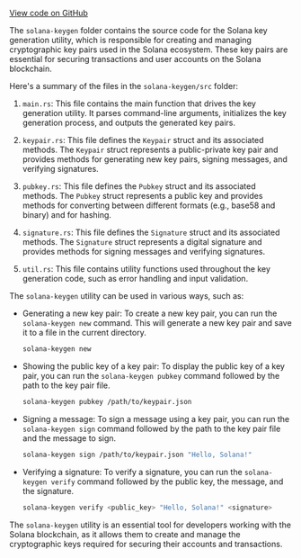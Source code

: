 
[View code on GitHub](https://github.com/solana-labs/solana/tree/master/na/keygen)

The `solana-keygen` folder contains the source code for the Solana key generation utility, which is responsible for creating and managing cryptographic key pairs used in the Solana ecosystem. These key pairs are essential for securing transactions and user accounts on the Solana blockchain.

Here's a summary of the files in the `solana-keygen/src` folder:

1. `main.rs`: This file contains the main function that drives the key generation utility. It parses command-line arguments, initializes the key generation process, and outputs the generated key pairs.

2. `keypair.rs`: This file defines the `Keypair` struct and its associated methods. The `Keypair` struct represents a public-private key pair and provides methods for generating new key pairs, signing messages, and verifying signatures.

3. `pubkey.rs`: This file defines the `Pubkey` struct and its associated methods. The `Pubkey` struct represents a public key and provides methods for converting between different formats (e.g., base58 and binary) and for hashing.

4. `signature.rs`: This file defines the `Signature` struct and its associated methods. The `Signature` struct represents a digital signature and provides methods for signing messages and verifying signatures.

5. `util.rs`: This file contains utility functions used throughout the key generation code, such as error handling and input validation.

The `solana-keygen` utility can be used in various ways, such as:

- Generating a new key pair: To create a new key pair, you can run the `solana-keygen new` command. This will generate a new key pair and save it to a file in the current directory.

  ```bash
  solana-keygen new
  ```

- Showing the public key of a key pair: To display the public key of a key pair, you can run the `solana-keygen pubkey` command followed by the path to the key pair file.

  ```bash
  solana-keygen pubkey /path/to/keypair.json
  ```

- Signing a message: To sign a message using a key pair, you can run the `solana-keygen sign` command followed by the path to the key pair file and the message to sign.

  ```bash
  solana-keygen sign /path/to/keypair.json "Hello, Solana!"
  ```

- Verifying a signature: To verify a signature, you can run the `solana-keygen verify` command followed by the public key, the message, and the signature.

  ```bash
  solana-keygen verify <public_key> "Hello, Solana!" <signature>
  ```

The `solana-keygen` utility is an essential tool for developers working with the Solana blockchain, as it allows them to create and manage the cryptographic keys required for securing their accounts and transactions.